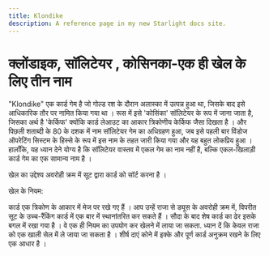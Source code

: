 ```yaml
---
title: Klondike
description: A reference page in my new Starlight docs site.
---
```


# क्लोंडाइक, सॉलिटेयर , कोसिनका-एक ही खेल के लिए तीन नाम

"Klondike" एक कार्ड गेम है जो गोल्ड रश के दौरान अलास्का में उत्पन्न हुआ था, जिसके बाद इसे आधिकारिक तौर पर नामित किया गया था ।  रूस में इसे 'कोसिंका' सॉलिटेयर के रूप में जाना जाता है, जिसका अर्थ है 'केर्किफ' क्योंकि कार्ड लेआउट का आकार त्रिकोणीय केर्किफ जैसा दिखता है ।  और पिछली शताब्दी के 80 के दशक में नाम सॉलिटेयर गेम का अधिग्रहण हुआ, जब इसे पहली बार विंडोज ऑपरेटिंग सिस्टम के हिस्से के रूप में इस नाम के तहत जारी किया गया और यह बहुत लोकप्रिय हुआ ।  हालाँकि, यह ध्यान देने योग्य है कि सॉलिटेयर वास्तव में एकल गेम का नाम नहीं है, बल्कि एकल-खिलाड़ी कार्ड गेम का एक सामान्य नाम है । 

खेल का उद्देश्य अवरोही क्रम में सूट द्वारा कार्ड को सॉर्ट करना है । 

खेल के नियम:

कार्ड एक त्रिकोण के आकार में मेज पर रखे गए हैं ।  आप उन्हें राजा से ड्यूस के अवरोही क्रम में, विपरीत सूट के उच्च-रैंकिंग कार्ड में एक बार में स्थानांतरित कर सकते हैं ।  सौदा के बाद शेष कार्ड का ढेर इसके बगल में रखा गया है ।  वे एक ही नियम का उपयोग कर खेलने में लाया जा सकता. ध्यान दें कि केवल राजा को एक खाली सेल में ले जाया जा सकता है ।  शीर्ष दाएं कोने में इक्के और पूर्ण कार्ड अनुक्रम रखने के लिए एक आधार है । 